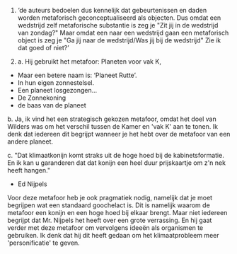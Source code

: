 1.  ‘de auteurs bedoelen dus kennelijk dat gebeurtenissen en daden worden metaforisch geconceptualiseerd als objecten. Dus omdat een wedstrijd zelf metaforische substantie is zeg je "Zit jij in de wedstrijd van zondag?" Maar omdat een naar een wedstrijd gaan een metaforisch object is zeg je "Ga jij naar de wedstrijd/Was jij bij de wedstrijd"  Zie ik dat goed of niet?’ 

2. a.  Hij gebruikt het metafoor: Planeten voor vak K, 
- Maar een betere naam is: ‘Planeet Rutte’.
- In hun eigen zonnestelsel.
- Een planeet losgezongen...
- De Zonnekoning
- de baas van de planeet
 

b. Ja, ik vind het een strategisch gekozen metafoor, omdat het doel van Wilders was om het verschil tussen de Kamer en 'vak K' aan te tonen. Ik denk dat iedereen dit begrijpt wanneer je het hebt over de metafoor van een andere planeet.

c.  "Dat klimaatkonijn komt straks uit de hoge hoed bij de kabinetsformatie. En ik kan u garanderen dat dat konijn een heel duur prijskaartje om z'n nek heeft hangen."
- Ed Nijpels

Voor deze metafoor heb je ook pragmatiek nodig, namelijk dat je moet begrijpen wat een standaard goochelact is. Dit is namelijk waarom de metafoor een konijn en een hoge hoed bij elkaar brengt. Maar niet iedereen begrijpt dat Mr. Nijpels het heeft over een grote verrassing. En hij gaat verder met deze metafoor om vervolgens ideeën als organismen te gebruiken. Ik denk dat hij dit heeft gedaan om het klimaatprobleem meer 'personificatie' te geven.